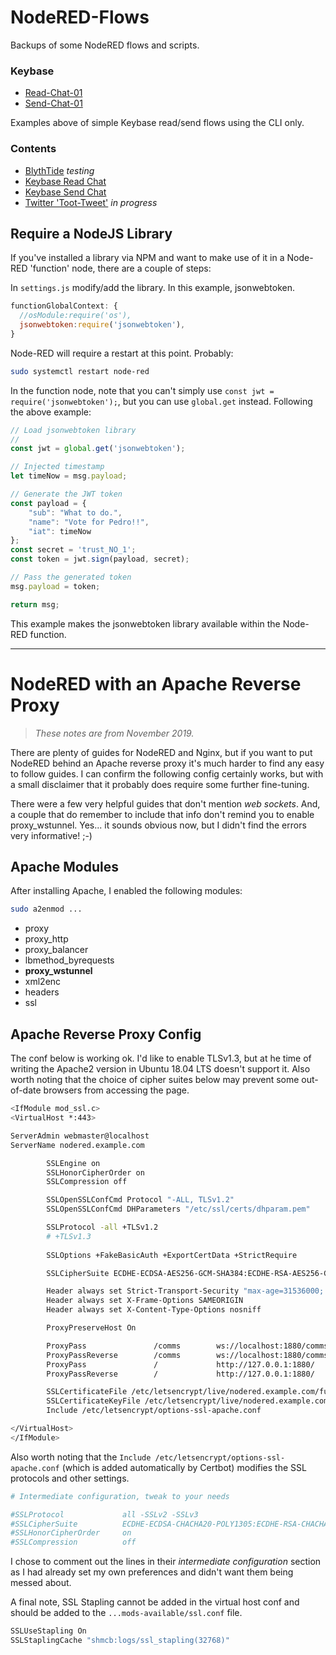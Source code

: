 # NodeRED-Flows

Backups of some NodeRED flows and scripts.

### Keybase

* [Read-Chat-01](./keybase/read-chat-01.md)  
* [Send-Chat-01](./keybase/send-chat-01.md)  

Examples above of simple Keybase read/send flows using the CLI only.

### Contents

* [BlythTide](./blythtide/readme.md)  *testing*  
* [Keybase Read Chat](./keybase/read-chat-01.md)  
* [Keybase Send Chat](./keybase/send-chat-01.md)  
* [Twitter 'Toot-Tweet'](./twitter/toot-tweet.md)  *in progress*  

## Require a NodeJS Library

If you've installed a library via NPM and want to make use of it in a Node-RED 'function' node, there are a couple of steps:

In `settings.js` modify/add the library. In this example, jsonwebtoken.

```js
functionGlobalContext: {
  //osModule:require('os'),
  jsonwebtoken:require('jsonwebtoken'),
}
```

Node-RED will require a restart at this point. Probably:
```bash
sudo systemctl restart node-red
```

In the function node, note that you can't simply use `const jwt = require('jsonwebtoken');`, but you can use `global.get` instead. Following the above example:
```js
// Load jsonwebtoken library
// 
const jwt = global.get('jsonwebtoken');

// Injected timestamp
let timeNow = msg.payload;

// Generate the JWT token
const payload = { 
    "sub": "What to do.",
    "name": "Vote for Pedro!!",
    "iat": timeNow
};
const secret = 'trust_NO_1';
const token = jwt.sign(payload, secret);

// Pass the generated token
msg.payload = token;

return msg;
```

This example makes the jsonwebtoken library available within the Node-RED function.

-----

# NodeRED with an Apache Reverse Proxy

> *These notes are from November 2019.*

There are plenty of guides for NodeRED and Nginx, but if you want to put NodeRED behind an Apache reverse proxy it's much harder to find any easy to follow guides. I can confirm the following config certainly works, but with a small disclaimer that it probably does require some further fine-tuning.

There were a few very helpful guides that don't mention *web sockets*. And, a couple that do remember to include that info don't remind you to enable proxy_wstunnel. Yes... it sounds obvious now, but I didn't find the errors very informative! ;-)

## Apache Modules

After installing Apache, I enabled the following modules:

```bash
sudo a2enmod ...
```

* proxy
* proxy_http
* proxy_balancer
* lbmethod_byrequests
* **proxy_wstunnel**
* xml2enc
* headers
* ssl

## Apache Reverse Proxy Config

The conf below is working ok. I'd like to enable TLSv1.3, but at he time of writing the Apache2 version in Ubuntu 18.04 LTS doesn't support it. Also worth noting that the choice of cipher suites below may prevent some out-of-date browsers from accessing the page.

```bash
<IfModule mod_ssl.c>
<VirtualHost *:443>

ServerAdmin webmaster@localhost
ServerName nodered.example.com

        SSLEngine on
        SSLHonorCipherOrder on
        SSLCompression off

        SSLOpenSSLConfCmd Protocol "-ALL, TLSv1.2"
        SSLOpenSSLConfCmd DHParameters "/etc/ssl/certs/dhparam.pem"

        SSLProtocol -all +TLSv1.2 
        # +TLSv1.3
        
        SSLOptions +FakeBasicAuth +ExportCertData +StrictRequire

        SSLCipherSuite ECDHE-ECDSA-AES256-GCM-SHA384:ECDHE-RSA-AES256-GCM-SHA384:DHE-RSA-AES256-GCM-SHA384:ECDHE-ECDSA-CHACHA20-POLY1305:ECDHE-RSA-CHACHA20-POLY1305:DHE-RSA-CHACHA20-POLY1305:ECDHE-ECDSA-AES128-GCM-SHA256:ECDHE-ECDSA-AES256-SHA384

        Header always set Strict-Transport-Security "max-age=31536000; includeSubDomains"
        Header always set X-Frame-Options SAMEORIGIN
        Header always set X-Content-Type-Options nosniff

        ProxyPreserveHost On

        ProxyPass               /comms        ws://localhost:1880/comms
        ProxyPassReverse        /comms        ws://localhost:1880/comms
        ProxyPass               /             http://127.0.0.1:1880/
        ProxyPassReverse        /             http://127.0.0.1:1880/

        SSLCertificateFile /etc/letsencrypt/live/nodered.example.com/fullchain.pem
        SSLCertificateKeyFile /etc/letsencrypt/live/nodered.example.com/privkey.pem
        Include /etc/letsencrypt/options-ssl-apache.conf

</VirtualHost>
</IfModule>
```

Also worth noting that the `Include /etc/letsencrypt/options-ssl-apache.conf` (which is added automatically by Certbot) modifies the SSL protocols and other settings.

```bash
# Intermediate configuration, tweak to your needs

#SSLProtocol             all -SSLv2 -SSLv3
#SSLCipherSuite          ECDHE-ECDSA-CHACHA20-POLY1305:ECDHE-RSA-CHACHA20-POLY1$
#SSLHonorCipherOrder     on
#SSLCompression          off
```

I chose to comment out the lines in their *intermediate configuration* section as I had already set my own preferences and didn't want them being messed about.

A final note, SSL Stapling cannot be added in the virtual host conf and should be added to the `...mods-available/ssl.conf` file.

```bash
SSLUseStapling On
SSLStaplingCache "shmcb:logs/ssl_stapling(32768)"
```
